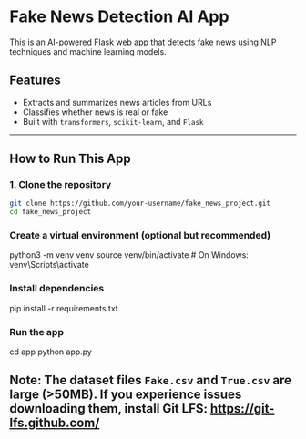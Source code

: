 # Fake News Detection AI App

This is an AI-powered Flask web app that detects fake news using NLP techniques and machine learning models.

## Features

- Extracts and summarizes news articles from URLs
- Classifies whether news is real or fake
- Built with `transformers`, `scikit-learn`, and `Flask`

---

## How to Run This App

### 1. Clone the repository

```bash
git clone https://github.com/your-username/fake_news_project.git
cd fake_news_project
```

### Create a virtual environment (optional but recommended)

python3 -m venv venv
source venv/bin/activate # On Windows: venv\Scripts\activate

### Install dependencies

pip install -r requirements.txt

### Run the app

cd app
python app.py

## Note: The dataset files `Fake.csv` and `True.csv` are large (>50MB). If you experience issues downloading them, install Git LFS: https://git-lfs.github.com/
